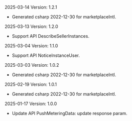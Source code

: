 2025-03-14 Version: 1.2.1
- Generated csharp 2022-12-30 for marketplaceIntl.

2025-03-13 Version: 1.2.0
- Support API DescribeSellerInstances.


2025-03-04 Version: 1.1.0
- Support API NoticeInstanceUser.


2025-03-03 Version: 1.0.2
- Generated csharp 2022-12-30 for marketplaceIntl.

2025-02-19 Version: 1.0.1
- Generated csharp 2022-12-30 for marketplaceIntl.

2025-01-17 Version: 1.0.0
- Update API PushMeteringData: update response param.


